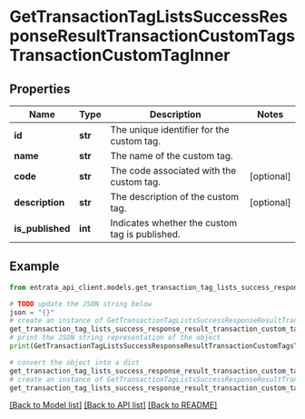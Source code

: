 # GetTransactionTagListsSuccessResponseResultTransactionCustomTagsTransactionCustomTagInner


## Properties

Name | Type | Description | Notes
------------ | ------------- | ------------- | -------------
**id** | **str** | The unique identifier for the custom tag. | 
**name** | **str** | The name of the custom tag. | 
**code** | **str** | The code associated with the custom tag. | [optional] 
**description** | **str** | The description of the custom tag. | [optional] 
**is_published** | **int** | Indicates whether the custom tag is published. | 

## Example

```python
from entrata_api_client.models.get_transaction_tag_lists_success_response_result_transaction_custom_tags_transaction_custom_tag_inner import GetTransactionTagListsSuccessResponseResultTransactionCustomTagsTransactionCustomTagInner

# TODO update the JSON string below
json = "{}"
# create an instance of GetTransactionTagListsSuccessResponseResultTransactionCustomTagsTransactionCustomTagInner from a JSON string
get_transaction_tag_lists_success_response_result_transaction_custom_tags_transaction_custom_tag_inner_instance = GetTransactionTagListsSuccessResponseResultTransactionCustomTagsTransactionCustomTagInner.from_json(json)
# print the JSON string representation of the object
print(GetTransactionTagListsSuccessResponseResultTransactionCustomTagsTransactionCustomTagInner.to_json())

# convert the object into a dict
get_transaction_tag_lists_success_response_result_transaction_custom_tags_transaction_custom_tag_inner_dict = get_transaction_tag_lists_success_response_result_transaction_custom_tags_transaction_custom_tag_inner_instance.to_dict()
# create an instance of GetTransactionTagListsSuccessResponseResultTransactionCustomTagsTransactionCustomTagInner from a dict
get_transaction_tag_lists_success_response_result_transaction_custom_tags_transaction_custom_tag_inner_from_dict = GetTransactionTagListsSuccessResponseResultTransactionCustomTagsTransactionCustomTagInner.from_dict(get_transaction_tag_lists_success_response_result_transaction_custom_tags_transaction_custom_tag_inner_dict)
```
[[Back to Model list]](../README.md#documentation-for-models) [[Back to API list]](../README.md#documentation-for-api-endpoints) [[Back to README]](../README.md)


